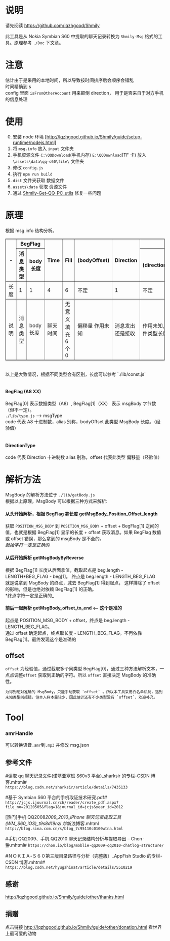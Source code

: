 # 说明

请先阅读 https://github.com/lqzhgood/Shmily

此工具是从 Nokia Symbian S60 中提取的聊天记录转换为 `Shmily-Msg` 格式的工具。原理参考 `./Doc` 下文章。 <br/>

# 注意

估计由于是采用的本地时间，所以导致按时间排序后会顺序会错乱 <br/>
时间精确到 s <br/>
config 里面 `isFromOtherAccount` 用来颠倒 direction， 用于是否来自于对方手机的信息处理 <br/>

# 使用

0. 安装 node 环境 [http://lqzhgood.github.io/Shmily/guide/setup-runtime/nodejs.html]
1. 将 `msg.info` 放入 `input` 文件夹
2. 手机资源文件 `C:\QQDownload`(手机内存) `E:\QQDownload`(TF 卡) 放入 `\assets\data\qq-s60\file\` 文件夹
3. 修改 `config.js`
4. 执行 `npm run build`
5. `dist` 文件夹获取 数据文件
6. `assets\data` 获取 资源文件
7. 通过 [Shmily-Get-QQ-PC_utils](https://github.com/lqzhgood/Shmily-Get-QQ-PC_utils) 修复一些问题

# 原理

根据 msg.info 结构分析。 <br/>

<table border="1" cellspacing="0" cellpadding="10" width="100%">
    <thead>
        <tr>
            <th rowspan="2">-</th>
            <th colspan="2" rowspan="1"  style="text-align:center">BegFlag</th>
            <th rowspan="2">Time</th>
            <th rowspan="2">Fill</th>
            <th rowspan="2">(bodyOffset)</th>
            <th rowspan="2">Direction</th>
            <th colspan="2" rowspan="1" style="text-align:center">body</th>
            <th rowspan="2">EndFlag</th>
        </tr>
        <tr>
            <th>消息类型</th>
            <th>body 长度</th>
            <th>(directionOffset)</th>
            <th>MsgBody</th>
        </tr>
    </thead>
    <tbody>
       <tr>
            <td>长度</td>
            <td>1</td>
            <td>1</td>
            <td>4</td>
            <td>6</td>
            <td>不定</td>
            <td>1</td>
            <td>不定</td>
            <td>不定</td>
            <td>2</td>
        <tr>
        <tr>
            <td>说明</td>
            <td>消息类型</td>
            <td>body 长度</td>
            <td>聊天时间</td>
            <td>无意义填充 6 个 0</td>
            <td>偏移量 作用未知</td>
            <td>消息发出还是接收</td>
            <td>作用未知,已知文件类型长度为 2</td>
            <td>真实消息体</td>
            <td>结束标志，内容同 BegFlag</td>
        <tr>
    </tbody>
</table>

<br/>
以上是大致情况，根据不同类型会有区别，长度可以参考 `./lib/const.js`<br/>
<br/>

#### BegFlag (A8 XX)

BegFlag[0] 表示数据类型（A8）, BegFlag[1]（XX） 表示 msgBody 字节数（但不一定）。 <br/>
`./lib/type.js` --> msgType <br/>
code 代表 A8 十进制数，alias 别称，bodyOffset 此类型 MsgBody 长度。（经验值）<br/>
<br/>

#### DirectionType

code 代表 Direction 十进制数 alias 别称，offset 代表此类型 偏移量（经验值） <br/>

# 解析方法

MsgBody 的解析方法位于 `./lib/getBody.js` <br/>
根据以上原理，MsgBody 可以根据三种方式来解析:

#### 从头开始解析，根据 BegFlag 拿长度 getMsgBody_Position_Offset_length

获取 `POSITION_MSG_BODY` 到 `POSITION_MSG_BODY` + offset + BegFlag[1] 之间的值，也就是根据 BegFlag[1] 显示的长度 + offset 获取消息。如果 BegFlag 数值或 offset 错误，那么拿到的 msgBody 是不全的。<br/>
_起始字符一定是正确的_<br/>

#### 从后开始解析 getMsgBodyByReverse

根据 BegFlag[1] 长度从后面拿值，截取起点是 beg.length - LENGTH*BEG_FLAG - beg[1]。 终点是 beg.length - LENGTH_BEG_FLAG <br/>
就是说拿到 MsgBody 的终点，减去 BegFlag[1] 得到起点， 这样排除了 offset 的影响，但是也绝对依赖 BegFlag[1] 的正确。<br/>
*终点字符一定是正确的\_<br/>

#### 前后一起解析 getMsgBody_offset_to_end <-- 这个是准的

起点是 POSITION_MSG_BODY + offset，终点是 beg.length - LENGTH_BEG_FLAG。<br/>
通过 offset 确定起点，终点取长度 - LENGTH_BEG_FLAG。不再依靠 BegFlag[1]。最终发现这个是准确的

## offset

`offset` 为经验值，通过截取多个同类型 BegFlag[0]，通过三种方法解析文本，一点点调整`offset` 获取到正确的字符。所以 `offset` 直接决定 MsgBody 的准确性。<br/>

```
为得到绝对准确的 MsgBody，只能手动获取 `offset` 。所以本工具采用白名单机制，遇到未知类型则报错。但本人样本量较少，因此估计还有不少类型没有 `offset`，欢迎补充。
```

# Tool

### amrHandle

可以转换语音`.amr`到`.mp3` 并修改 msg.json

## 参考文件

#读取 qq 聊天记录文件(诺基亚塞班 S60v3 平台)\_sharksir 的专栏-CSDN 博客.mhtml# <br/>
`https://blog.csdn.net/sharksir/article/details/7435133`

#基于 Symbian S60 平台的手机取证技术研究.pdf# <br/>
`http://jcjs.ijournal.cn/ch/reader/create_pdf.aspx?file_no=20120505&flag=1&journal_id=jcjs&year_id=2012`

[热门]手机 QQ2008*2009_2010_iPhone 聊天记录提取工具(WM_S60_iOS)\_t9s8d19nzl 炒*新浪博客.mhtml
<br/>
`http://blog.sina.com.cn/s/blog_7c95110c0100wtna.html`

#手机 QQ2009、手机 QQ2010 聊天记录结构分析与提取导出 – Chon · 翀.mhtml#
`https://chon.io/blog/moblie-qq2009-qq2010-chatlog-structure/`

#ＮＯＫＩＡ-Ｓ６０第三版目录路径与分析（完整版）\_AppFish Studio 的专栏-CSDN 博客.mhtml#
`https://blog.csdn.net/hyugahinat/article/details/5510219`

## 感谢

http://lqzhgood.github.io/Shmily/guide/other/thanks.html

## 捐赠

点击链接 http://lqzhgood.github.io/Shmily/guide/other/donation.html 看世界上最可爱的动物
